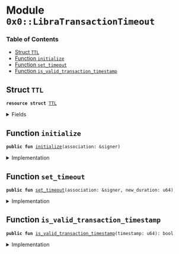
<a name="0x0_LibraTransactionTimeout"></a>

# Module `0x0::LibraTransactionTimeout`

### Table of Contents

-  [Struct `TTL`](#0x0_LibraTransactionTimeout_TTL)
-  [Function `initialize`](#0x0_LibraTransactionTimeout_initialize)
-  [Function `set_timeout`](#0x0_LibraTransactionTimeout_set_timeout)
-  [Function `is_valid_transaction_timestamp`](#0x0_LibraTransactionTimeout_is_valid_transaction_timestamp)



<a name="0x0_LibraTransactionTimeout_TTL"></a>

## Struct `TTL`



<pre><code><b>resource</b> <b>struct</b> <a href="#0x0_LibraTransactionTimeout_TTL">TTL</a>
</code></pre>



<details>
<summary>Fields</summary>


<dl>
<dt>

<code>duration_microseconds: u64</code>
</dt>
<dd>

</dd>
</dl>


</details>

<a name="0x0_LibraTransactionTimeout_initialize"></a>

## Function `initialize`



<pre><code><b>public</b> <b>fun</b> <a href="#0x0_LibraTransactionTimeout_initialize">initialize</a>(association: &signer)
</code></pre>



<details>
<summary>Implementation</summary>


<pre><code><b>public</b> <b>fun</b> <a href="#0x0_LibraTransactionTimeout_initialize">initialize</a>(association: &signer) {
  // Only callable by the <a href="Association.md#0x0_Association">Association</a> address
  Transaction::assert(<a href="Signer.md#0x0_Signer_address_of">Signer::address_of</a>(association) == <a href="CoreAddresses.md#0x0_CoreAddresses_ASSOCIATION_ROOT_ADDRESS">CoreAddresses::ASSOCIATION_ROOT_ADDRESS</a>(), 1);
  // Currently set <b>to</b> 1day.
  move_to(association, <a href="#0x0_LibraTransactionTimeout_TTL">TTL</a> {duration_microseconds: 86400000000});
}
</code></pre>



</details>

<a name="0x0_LibraTransactionTimeout_set_timeout"></a>

## Function `set_timeout`



<pre><code><b>public</b> <b>fun</b> <a href="#0x0_LibraTransactionTimeout_set_timeout">set_timeout</a>(association: &signer, new_duration: u64)
</code></pre>



<details>
<summary>Implementation</summary>


<pre><code><b>public</b> <b>fun</b> <a href="#0x0_LibraTransactionTimeout_set_timeout">set_timeout</a>(association: &signer, new_duration: u64) <b>acquires</b> <a href="#0x0_LibraTransactionTimeout_TTL">TTL</a> {
  // Only callable by the <a href="Association.md#0x0_Association">Association</a> address
  Transaction::assert(<a href="Signer.md#0x0_Signer_address_of">Signer::address_of</a>(association) == <a href="CoreAddresses.md#0x0_CoreAddresses_ASSOCIATION_ROOT_ADDRESS">CoreAddresses::ASSOCIATION_ROOT_ADDRESS</a>(), 1);

  <b>let</b> timeout = borrow_global_mut&lt;<a href="#0x0_LibraTransactionTimeout_TTL">TTL</a>&gt;(<a href="CoreAddresses.md#0x0_CoreAddresses_ASSOCIATION_ROOT_ADDRESS">CoreAddresses::ASSOCIATION_ROOT_ADDRESS</a>());
  timeout.duration_microseconds = new_duration;
}
</code></pre>



</details>

<a name="0x0_LibraTransactionTimeout_is_valid_transaction_timestamp"></a>

## Function `is_valid_transaction_timestamp`



<pre><code><b>public</b> <b>fun</b> <a href="#0x0_LibraTransactionTimeout_is_valid_transaction_timestamp">is_valid_transaction_timestamp</a>(timestamp: u64): bool
</code></pre>



<details>
<summary>Implementation</summary>


<pre><code><b>public</b> <b>fun</b> <a href="#0x0_LibraTransactionTimeout_is_valid_transaction_timestamp">is_valid_transaction_timestamp</a>(timestamp: u64): bool <b>acquires</b> <a href="#0x0_LibraTransactionTimeout_TTL">TTL</a> {
  // Reject timestamp greater than u64::MAX / 1_000_000;
  <b>if</b>(timestamp &gt; 9223372036854) {
    <b>return</b> <b>false</b>
  };

  <b>let</b> current_block_time = <a href="LibraTimestamp.md#0x0_LibraTimestamp_now_microseconds">LibraTimestamp::now_microseconds</a>();
  <b>let</b> timeout = borrow_global&lt;<a href="#0x0_LibraTransactionTimeout_TTL">TTL</a>&gt;(<a href="CoreAddresses.md#0x0_CoreAddresses_ASSOCIATION_ROOT_ADDRESS">CoreAddresses::ASSOCIATION_ROOT_ADDRESS</a>()).duration_microseconds;
  <b>let</b> _max_txn_time = current_block_time + timeout;

  <b>let</b> txn_time_microseconds = timestamp * 1000000;
  // TODO: Add LibraTimestamp::is_before_exclusive(&txn_time_microseconds, &max_txn_time)
  //       This is causing flaky test right now. The reason is that we will <b>use</b> this logic for AC, where its wall
  //       clock time might be out of sync with the real block time stored in StateStore.
  //       See details in issue #2346.
  current_block_time &lt; txn_time_microseconds
}
</code></pre>



</details>
